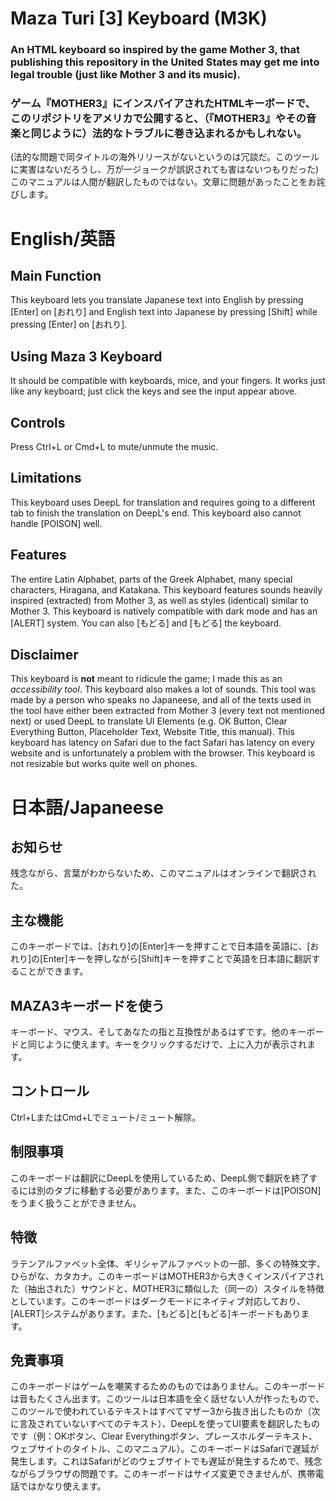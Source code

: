 # Maza Turi [3] Keyboard (M3K)
### An HTML keyboard so inspired by the game Mother 3, that publishing this repository in the United States may get me into legal trouble (just like Mother 3 and its music).
### ゲーム『MOTHER3』にインスパイアされたHTMLキーボードで、このリポジトリをアメリカで公開すると、（『MOTHER3』やその音楽と同じように）法的なトラブルに巻き込まれるかもしれない。
(法的な問題で同タイトルの海外リリースがないというのは冗談だ。このツールに実害はないだろうし、万が一ジョークが誤訳されても害はないつもりだった) このマニュアルは人間が翻訳したものではない。文章に問題があったことをお詫びします。

# English/英語

## Main Function
This keyboard lets you translate Japanese text into English by pressing [Enter] on [おれり] and English text into Japanese by pressing [Shift] while pressing [Enter] on [おれり].

## Using Maza 3 Keyboard
It should be compatible with keyboards, mice, and your fingers. It works just like any keyboard; just click the keys and see the input appear above. 

## Controls
Press Ctrl+L or Cmd+L to mute/unmute the music. 

## Limitations
This keyboard uses DeepL for translation and requires going to a different tab to finish the translation on DeepL's end. This keyboard also cannot handle [POISON] well.

## Features
The entire Latin Alphabet, parts of the Greek Alphabet, many special characters, Hiragana, and Katakana. This keyboard features sounds heavily inspired (extracted) from Mother 3, as well as styles (identical) similar to Mother 3. This keyboard is natively compatible with dark mode and has an [ALERT] system. You can also [もどる] and [もどる] the keyboard.  

## Disclaimer
This keyboard is **not** meant to ridicule the game; I made this as an *accessibility tool*. This keyboard also makes a lot of sounds. This tool was made by a person who speaks no Japaneese, and all of the texts used in the tool have either been extracted from Mother 3 (every text not mentioned next) or used DeepL to translate UI Elements (e.g. OK Button, Clear Everything Button, Placeholder Text, Website Title, this manual). This keyboard has latency on Safari due to the fact Safari has latency on every website and is unfortunately a problem with the browser. This keyboard is not resizable but works quite well on phones. 

# 日本語/Japaneese

## お知らせ
残念ながら、言葉がわからないため、このマニュアルはオンラインで翻訳された。

## 主な機能
このキーボードでは、[おれり]の[Enter]キーを押すことで日本語を英語に、[おれり]の[Enter]キーを押しながら[Shift]キーを押すことで英語を日本語に翻訳することができます。

## MAZA3キーボードを使う
キーボード、マウス、そしてあなたの指と互換性があるはずです。他のキーボードと同じように使えます。キーをクリックするだけで、上に入力が表示されます。

## コントロール
Ctrl+LまたはCmd+Lでミュート/ミュート解除。

## 制限事項
このキーボードは翻訳にDeepLを使用しているため、DeepL側で翻訳を終了するには別のタブに移動する必要があります。また、このキーボードは[POISON]をうまく扱うことができません。

## 特徴
ラテンアルファベット全体、ギリシャアルファベットの一部、多くの特殊文字、ひらがな、カタカナ。このキーボードはMOTHER3から大きくインスパイアされた（抽出された）サウンドと、MOTHER3に類似した（同一の）スタイルを特徴としています。このキーボードはダークモードにネイティブ対応しており、[ALERT]システムがあります。また、[もどる]と[もどる]キーボードもあります。 

## 免責事項
このキーボードはゲームを嘲笑するためのものではありません。このキーボードは音もたくさん出ます。このツールは日本語を全く話せない人が作ったもので、このツールで使われているテキストはすべてマザー3から抜き出したものか（次に言及されていないすべてのテキスト）、DeepLを使ってUI要素を翻訳したものです（例：OKボタン、Clear Everythingボタン、プレースホルダーテキスト、ウェブサイトのタイトル、このマニュアル）。このキーボードはSafariで遅延が発生します。これはSafariがどのウェブサイトでも遅延が発生するためで、残念ながらブラウザの問題です。このキーボードはサイズ変更できませんが、携帯電話ではかなり使えます。
